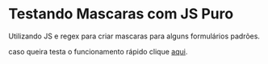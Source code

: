 # Testando Mascaras com JS Puro

Utilizando JS e regex para criar mascaras para alguns formulários padrões.

caso queira testa o funcionamento rápido clique [aqui]().
